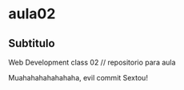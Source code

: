 # aula02
## Subtitulo
Web Development class 02 // repositorio para aula

Muahahahahahahaha, evil commit
Sextou!